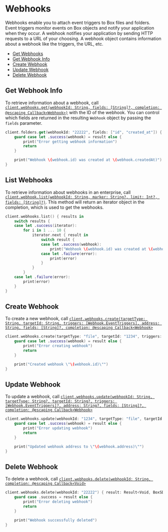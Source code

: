 Webhooks
=======

 Webhooks enable you to attach event triggers to Box files and folders. Event triggers monitor events on Box objects and notify your application when they occur. A webhook notifies your application by sending HTTP requests to a URL of your choosing. A webhook object contains information about a webhook like the triggers, the URL, etc.

<!-- START doctoc generated TOC please keep comment here to allow auto update -->
<!-- DON'T EDIT THIS SECTION, INSTEAD RE-RUN doctoc TO UPDATE -->


- [Get Webhooks](#get-webhooks)
- [Get Webhook Info](#get-webhook-info)
- [Create Webhook](#create-webhook)
- [Update Webhook](#update-webhook)
- [Delete Webhook](#delete-webhook)

<!-- END doctoc generated TOC please keep comment here to allow auto update -->

Get Webhook Info
---------------

To retrieve information about a webhook, call
[`client.webhooks.get(webhookId: String, fields: [String]?, completion: @escaping Callback<Webhook>)`][get-webhook]
with the ID of the webhook.  You can control which fields are returned in the resulting `Webhook` object by passing the
`fields` parameter.

<!-- sample get_webhooks_id -->
```swift
client.folders.get(webhookId: "22222", fields: ["id", "created_at"]) { (result: Result<Webhook, BoxSDKError>) in
    guard case let .success(webhook) = result else {
        print("Error getting webhook information")
        return
    }

    print("Webhook \(webhook.id) was created at \(webhook.createdAt)")
}
```

[get-webhook]: https://opensource.box.com/box-ios-sdk/Classes/WebhooksModule.html#/s:6BoxSDK14WebhooksModuleC3get9webhookId6fields10completionySS_SaySSGSgys6ResultOyAA7WebhookCAA0A8SDKErrorCGctF

List Webhooks
----------------

To retrieve information about webhooks in an enterprise, call
[`client.webhook.list(webhookId: String, marker: String?, limit: Int?, fields: [String]?)`][list-webhooks].  This method will return an iterator object in the completion, which is used to get the webhooks.

<!-- sample get_webhooks -->
```swift
client.webhooks.list() { results in
    switch results {
    case let .success(iterator):
        for i in 1 ... 10 {
            iterator.next { result in
                switch result {
                case let .success(webhook):
                    print("Webhook \(webhook.id) was created at \(webhook.createdAt)")
                case let .failure(error):
                    print(error)
                }
            }
        }
    case let .failure(error):
        print(error)
    }
}
```

[list-webhooks]: https://opensource.box.com/box-ios-sdk/Classes/WebhooksModule.html#/s:6BoxSDK14WebhooksModuleC4list6marker5limit6fields10completionySSSg_SiSgSaySSGSgys6ResultOyAA14PagingIteratorCyAA7WebhookCGAA0A8SDKErrorCGctF

Create Webhook
-------------

To create a new webhook, call
[`client.webhooks.create(targetType: String, targetId: String, triggers: [Webhook.EventTriggers], address: String, fields: [String]?, completion: @escaping Callback<Webhook>`][create-webhook]

<!-- sample post_webhooks -->
```swift
client.webhooks.create(targetType: "file", targetId: "1234", triggers: [.fileDownloaded], address: "www.testurl.com") { (result: Result<Webhook, BoxSDKError>) in
    guard case let .success(webhook) = result else {
        print("Error creating webhook")
        return
    }

    print("Created webhook \"\(webhook.id)\"")
}
```

[create-webhook]: https://opensource.box.com/box-ios-sdk/Classes/WebhooksModule.html#/s:6BoxSDK14WebhooksModuleC6create10targetType0F2Id8triggers7address6fields10completionySS_SSSayAA7WebhookC13EventTriggersOGSSSaySSGSgys6ResultOyAlA0A8SDKErrorCGctF

Update Webhook
-------------

To update a webhook, call
[`client.webhooks.update(webhookId: String, targetType: String?, targetId: String?, triggers: [Webhook.EventTriggers]?, address: String?, fields: [String]?, completion: @escaping Callback<Webhook>`][update-webhook]

<!-- sample put_webhooks_id -->
```swift
client.webhooks.update(webhookId: "1234", targetType: "file", targetId: "1234", address: "www.testurl.com") { (result: Result<Webhook, BoxSDKError>) in
    guard case let .success(webhook) = result else {
        print("Error updating webhook")
        return
    }

    print("Updated webhook address to \"\(webhook.address)\"")
}
```

[update-webhook]: https://opensource.box.com/box-ios-sdk/Classes/WebhooksModule.html#/s:6BoxSDK14WebhooksModuleC6update9webhookId10targetType0hG08triggers7address6fields10completionySS_SSSgALSayAA7WebhookC13EventTriggersOGSgALSaySSGSgys6ResultOyAnA0A8SDKErrorCGctF

Delete Webhook
-------------

To delete a webhook, call
[`client.webhooks.delete(webhookId: String, completion: @escaping Callback<Void>`][delete-webhook]

<!-- sample delete_webhooks_id -->
```swift
client.webhooks.delete(webhookId: "22222") { result: Result<Void, BoxSDKError>} in
    guard case .success = result else {
        print("Error deleting webhook")
        return
    }

    print("Webhook successfully deleted")
}
```

[delete-webhook]: https://opensource.box.com/box-ios-sdk/Classes/WebhooksModule.html#/s:6BoxSDK14WebhooksModuleC6delete9webhookId10completionySS_ys6ResultOyytAA0A8SDKErrorCGctF
